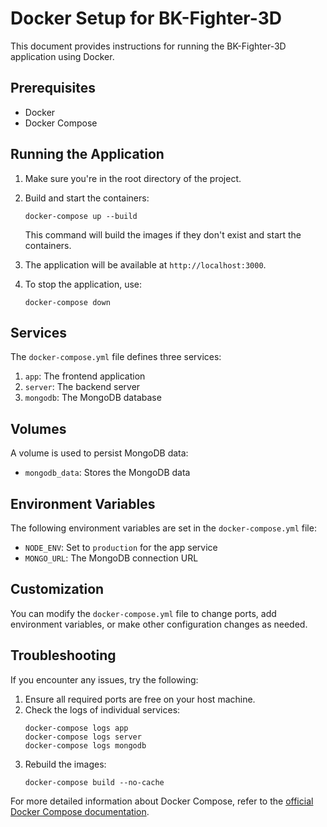 # Docker Setup for BK-Fighter-3D

This document provides instructions for running the BK-Fighter-3D application using Docker.

## Prerequisites

- Docker
- Docker Compose

## Running the Application

1. Make sure you're in the root directory of the project.

2. Build and start the containers:
   ```
   docker-compose up --build
   ```

   This command will build the images if they don't exist and start the containers.

3. The application will be available at `http://localhost:3000`.

4. To stop the application, use:
   ```
   docker-compose down
   ```

## Services

The `docker-compose.yml` file defines three services:

1. `app`: The frontend application
2. `server`: The backend server
3. `mongodb`: The MongoDB database

## Volumes

A volume is used to persist MongoDB data:

- `mongodb_data`: Stores the MongoDB data

## Environment Variables

The following environment variables are set in the `docker-compose.yml` file:

- `NODE_ENV`: Set to `production` for the app service
- `MONGO_URL`: The MongoDB connection URL

## Customization

You can modify the `docker-compose.yml` file to change ports, add environment variables, or make other configuration changes as needed.

## Troubleshooting

If you encounter any issues, try the following:

1. Ensure all required ports are free on your host machine.
2. Check the logs of individual services:
   ```
   docker-compose logs app
   docker-compose logs server
   docker-compose logs mongodb
   ```
3. Rebuild the images:
   ```
   docker-compose build --no-cache
   ```

For more detailed information about Docker Compose, refer to the [official Docker Compose documentation](https://docs.docker.com/compose/).